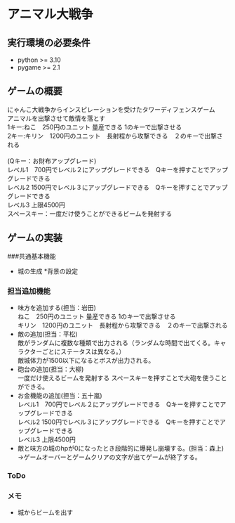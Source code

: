 # アニマル大戦争
## 実行環境の必要条件
* python >= 3.10
* pygame >= 2.1

## ゲームの概要
にゃんこ大戦争からインスピレーションを受けたタワーディフェンスゲーム<br>
アニマルを出撃させて敵情を落とす<br>
1キー:ねこ　250円のユニット 量産できる 1のキーで出撃させる<br>
2キー:キリン　1200円のユニット　長射程から攻撃できる　２のキーで出撃される<br><br>
(Qキー：お財布アップグレード)<br>
レベル1　700円でレベル２にアップグレードできる　Qキーを押すことでアップグレードできる<br>
レベル2 1500円でレベル３にアップグレードできる　Qキーを押すことでアップグレードできる<br>
レベル3 上限4500円<br>
スペースキー：一度だけ使うことができるビームを発射する

## ゲームの実装
###共通基本機能
* 城の生成
*背景の設定
### 担当追加機能
* 味方を追加する(担当：岩田)<br>ねこ　250円のユニット 量産できる 1のキーで出撃させる<br>キリン　1200円のユニット　長射程から攻撃できる　２のキーで出撃される
* 敵の追加(担当：平松)<br>敵がランダムに複数な種類で出力される（ランダムな時間で出てくる。キャラクターごとにステータスは異なる。）<br>敵城体力が1500以下になるとボスが出力される。
* 砲台の追加(担当：大柳)<br>一度だけ使えるビームを発射する スペースキーを押すことで大砲を使うことができる。
* お金機能の追加(担当：五十嵐)<br>レベル1　700円でレベル２にアップグレードできる　Qキーを押すことでアップグレードできる<br>レベル2 1500円でレベル３にアップグレードできる　Qキーを押すことでアップグレードできる<br>レベル3 上限4500円
* 敵と味方の城のhpが0になったとき段階的に爆発し崩壊する。(担当：森上)<br>→ゲームオーバーとゲームクリアの文字が出てゲームが終了する。
### ToDo
### メモ
* 城からビームを出す
